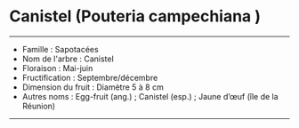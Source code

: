# Canistel (Pouteria campechiana )

---

- Famille : Sapotacées
- Nom de l'arbre : Canistel
- Floraison : Mai-juin
- Fructification : Septembre/décembre
- Dimension du fruit : Diamètre 5 à 8 cm
- Autres noms : Egg-fruit (ang.) ; Canistel (esp.) ; Jaune d’œuf (île de la Réunion)

---
